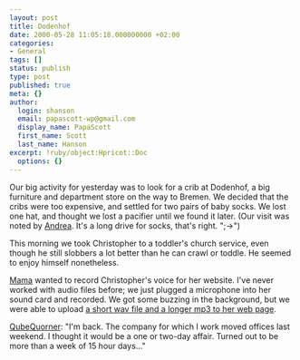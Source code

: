 ```yaml
---
layout: post
title: Dodenhof
date: 2000-05-28 11:05:18.000000000 +02:00
categories:
- General
tags: []
status: publish
type: post
published: true
meta: {}
author:
  login: shanson
  email: papascott-wp@gmail.com
  display_name: PapaScott
  first_name: Scott
  last_name: Hanson
excerpt: !ruby/object:Hpricot::Doc
  options: {}
---
```

<p>Our big activity for yesterday was to look for a crib at Dodenhof, a big furniture and department store on the way to Bremen. We decided that the cribs were too expensive, and settled for two pairs of baby socks. We lost one hat, and thought we lost a pacifier until we found it later.  (Our visit was noted by <a href="http://andrea.editthispage.com/2000/05/28">Andrea</a>. It's a long drive for socks, that's right. ";->")</p>
<p>This morning we took Christopher to a toddler's church service, even though he still slobbers a lot better than he can crawl or toddle. He seemed to enjoy himself nonetheless.</p>
<p><a href="http://Mama.editthispage.com">Mama</a> wanted to record Christopher's voice for her website. I've never worked with audio files before; we just plugged a microphone into her sound card and recorded. We got some buzzing in the background, but we were able to upload <a href="http://Mama.editthispage.com/2000/05/28">a short wav file and a longer mp3 to her web page</a>.</p>
<p><a href="http://qube.weblogs.com/2000/05/28.html">QubeQuorner</a>:  "I'm back. The company for which I work moved offices last weekend. I thought it would be a one or two-day affair. Turned out to be more than a week of 15 hour days..."</p>
